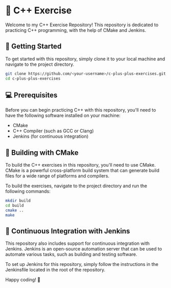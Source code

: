 # 📝 C++ Exercise 

Welcome to my C++ Exercise Repository! This repository is dedicated to practicing C++ programming, with the help of CMake and Jenkins.

## 🚀 Getting Started

To get started with this repository, simply clone it to your local machine and navigate to the project directory.

```bash
git clone https://github.com/<your-username>/c-plus-plus-exercises.git
cd c-plus-plus-exercises
```

## 💻 Prerequisites
Before you can begin practicing C++ with this repository, you'll need to have the following software installed on your machine:

- CMake
- C++ Compiler (such as GCC or Clang)
- Jenkins (for continuous integration)

## 🧩 Building with CMake
To build the C++ exercises in this repository, you'll need to use CMake. CMake is a powerful cross-platform build system that can generate build files for a wide range of platforms and compilers.

To build the exercises, navigate to the project directory and run the following commands:

```bash
mkdir build
cd build
cmake ..
make
```

## 🚦 Continuous Integration with Jenkins
This repository also includes support for continuous integration with Jenkins. Jenkins is an open-source automation server that can be used to automate various tasks, such as building and testing software.

To set up Jenkins for this repository, simply follow the instructions in the Jenkinsfile located in the root of the repository.

Happy coding! 🎉
